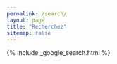 ```yaml
---
permalink: /search/
layout: page
title: "Recherchez"
sitemap: false
---
```


{% include _google_search.html %}
